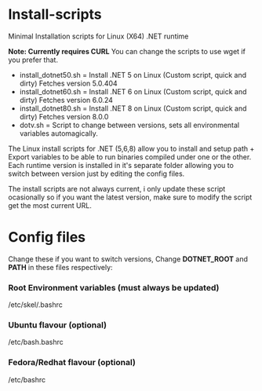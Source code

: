 # Install-scripts
Minimal Installation scripts for Linux (X64) .NET runtime

**Note: Currently requires CURL**
You can change the scripts to use wget if you prefer that.

- install_dotnet50.sh = Install .NET 5 on Linux (Custom script, quick and dirty)   Fetches version 5.0.404
- install_dotnet60.sh = Install .NET 6 on Linux (Custom script, quick and dirty)   Fetches version 6.0.24
- install_dotnet80.sh = Install .NET 8 on Linux (Custom script, quick and dirty)   Fetches version 8.0.0
- dotv.sh = Script to change between versions, sets all environmental variables automagically.

The Linux install scripts for .NET (5,6,8) allow you to install and setup path +  Export variables to be able to run binaries compiled under one or the other.
Each runtime version is installed in it's separate folder allowing you to switch between version just by editing the config files.

The install scripts are not always current, i only update these script ocasionally so if you want the latest version, make sure to modify the script get the most current URL.


# Config files
Change these if you want to switch versions, Change **DOTNET_ROOT** and **PATH** in these files respectively:

### Root Environment variables (must always be updated)
/etc/skel/.bashrc

### Ubuntu flavour (optional)
/etc/bash.bashrc

### Fedora/Redhat flavour (optional)
/etc/bashrc 
